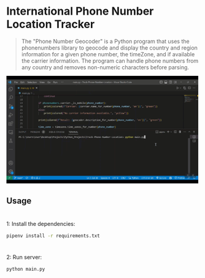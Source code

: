 # International Phone Number Location Tracker

> The "Phone Number Geocoder" is a Python program that uses the phonenumbers library to geocode and display the country and region information for a given phone number, the timeZone, and if available the carrier information. The program can handle phone numbers from any country and removes non-numeric characters before parsing.

<img src="images/giphy.gif" width="500"/>


## Usage

#
1: Install the dependencies:

```bash
pipenv install -r requirements.txt 
```

#
2: Run server:

```bash
python main.py
```